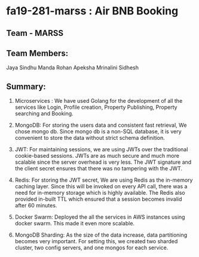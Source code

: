 # fa19-281-marss : Air BNB Booking

## Team - MARSS

## Team Members:
Jaya Sindhu Manda
Rohan
Apeksha
Mrinalini
Sidhesh

## Summary:
1. Microservices : We have used Golang for the development of all the services like Login, Profile creation, Property Publishing, Property searching and Booking.

2. MongoDB: For storing the users data and consistent fast retrieval, We chose mongo db. Since mongo db is a non-SQL database, it is very convenient to store the data without strict schema definition.

3. JWT: For maintaining sessions, we are using JWTs over the traditional cookie-based sessions. JWTs are as much secure and much more scalable since the server overhead is very less. The JWT signature and the client secret ensures that there was no tampering with the JWT.

4. Redis: For storing the JWT secret, We are using Redis as the in-memory caching layer. Since this will be invoked on every API call, there was a need for in-memory storage which is highly available. The Redis also provided in-built TTL which ensured that a session becomes invalid after 60 minutes.

5. Docker Swarm: Deployed the all the services in AWS instances using docker swarm. This made it even more scalable.

6. MongoDB Sharding: As the size of the data increase, data partitioning becomes very important. For setting this, we created two sharded cluster, two config servers, and one mongos for each service.
